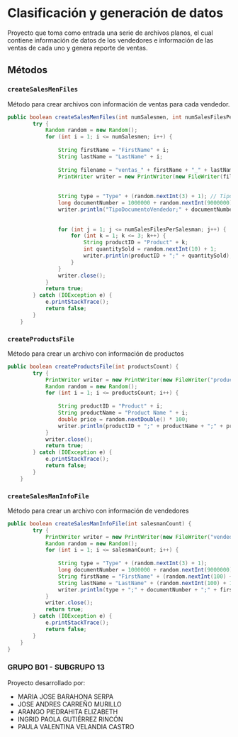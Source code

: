 # Clasificación y generación de datos
Proyecto que toma como entrada una serie de archivos planos, el cual contiene información de datos de los vendedores e información de las ventas de cada uno y genera reporte de ventas.
## Métodos
### `createSalesMenFiles`

Método para crear archivos con información de ventas para cada vendedor.

```java
public boolean createSalesMenFiles(int numSalesmen, int numSalesFilesPerSalesman) {
        try {
            Random random = new Random();
            for (int i = 1; i <= numSalesmen; i++) {
                
                String firstName = "FirstName" + i;
                String lastName = "LastName" + i;
                
                String filename = "ventas_" + firstName + "_" + lastName + ".txt";
                PrintWriter writer = new PrintWriter(new FileWriter(filename));
                
                
                String type = "Type" + (random.nextInt(3) + 1); // Tipo de documento aleatorio
                long documentNumber = 1000000 + random.nextInt(9000000); // Número de documento aleatorio
                writer.println("TipoDocumentoVendedor;" + documentNumber);
                
                
                for (int j = 1; j <= numSalesFilesPerSalesman; j++) {
                    for (int k = 1; k <= 3; k++) {
                        String productID = "Product" + k;
                        int quantitySold = random.nextInt(10) + 1; 
                        writer.println(productID + ";" + quantitySold);
                    }
                }
                writer.close();
            }
            return true;
        } catch (IOException e) {
            e.printStackTrace();
            return false;
        }
    }
```
### `createProductsFile`

Método para crear un archivo con información de productos

```java
public boolean createProductsFile(int productsCount) {
        try {
            PrintWriter writer = new PrintWriter(new FileWriter("productos_info.txt"));
            Random random = new Random();
            for (int i = 1; i <= productsCount; i++) {
                
                String productID = "Product" + i;
                String productName = "Product Name " + i;
                double price = random.nextDouble() * 100; 
                writer.println(productID + ";" + productName + ";" + price);
            }
            writer.close();
            return true;
        } catch (IOException e) {
            e.printStackTrace();
            return false;
        }
    }

```
### `createSalesManInfoFile`

Método para crear un archivo con información de vendedores

```java
public boolean createSalesManInfoFile(int salesmanCount) {
        try {
            PrintWriter writer = new PrintWriter(new FileWriter("vendedor_info.txt"));
            Random random = new Random();
            for (int i = 1; i <= salesmanCount; i++) {
                
                String type = "Type" + (random.nextInt(3) + 1);
                long documentNumber = 1000000 + random.nextInt(9000000);
                String firstName = "FirstName" + (random.nextInt(100) + 1);
                String lastName = "LastName" + (random.nextInt(100) + 1);
                writer.println(type + ";" + documentNumber + ";" + firstName + ";" + lastName);
            }
            writer.close();
            return true;
        } catch (IOException e) {
            e.printStackTrace();
            return false;
        }
    }
}
```

### GRUPO B01 - SUBGRUPO 13
Proyecto desarrollado por:

- MARIA JOSE BARAHONA SERPA
- JOSE ANDRES CARREÑO MURILLO
- ARANGO PIEDRAHITA ELIZABETH
- INGRID PAOLA GUTIÉRREZ RINCÓN
- PAULA VALENTINA VELANDIA CASTRO
